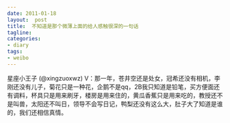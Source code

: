 ```yaml
---
date: 2011-01-18
layout:  post
title:  不知道是那个微薄上面的给人感触很深的一句话
tagline:
categories:
- diary
tags:
- weibo
---
```

星座小王子 (@xingzuoxwz) V：那一年，苍井空还是处女，冠希还没有相机，李刚还没有儿子，菊花只是一种花，企鹅不是qq，2B我只知道是铅笔，买方便面还有调料，杯具只是用来刷牙，楼房是用来住的，黄瓜香蕉只是用来吃的，教授还不是叫兽，太阳还不叫日，领导不会写日记，鸭梨还没有这么大，肚子大了知道是谁的，我们还相信真情。
